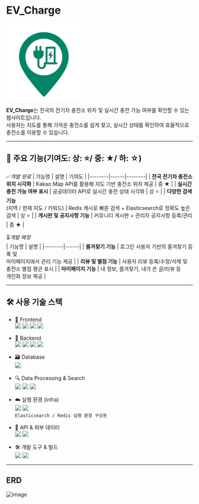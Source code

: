 # EV_Charge 
<img src="EV_Charge/src/main/resources/static/image/EV_Charge.png" alt="EV Charge 로고" width="200"/>

**EV_Charge**는 전국의 전기차 충전소 위치 및 실시간 충전 가능 여부를 확인할 수 있는 웹사이트입니다.  
사용자는 지도를 통해 가까운 충전소를 쉽게 찾고, 실시간 상태를 확인하여 효율적으로 충전소를 이용할 수 있습니다.

---

## 🌟 주요 기능(기여도: 상: ⭐/ 중: ★/ 하: ☆)

 ✅*개발 완료*
| 기능명 | 설명 | 기여도 |
|--------|------|--------|
| **전국 전기차 충전소 위치 시각화** | Kakao Map API를 활용해 지도 기반 충전소 위치 제공 | 중 ★ |
| **실시간 충전 가능 여부 표시** | 공공데이터 API로 실시간 충전 상태 시각화 | 상 ⭐ |
| **다양한 검색 기능** <br> (지역 / 현재 지도 / 키워드) | Redis 캐시로 빠른 검색 + Elasticsearch로 정확도 높은 검색 | 상 ⭐ |
| **게시판 및 공지사항 기능** | 커뮤니티 게시판 + 관리자 공지사항 등록/관리 | 중 ★ |

⏳*개발 예정*<br>
| 기능명 | 설명 |
|--------|------|
| **즐겨찾기 기능** | 로그인 사용자 기반의 즐겨찾기 등록 및 <br> 마이페이지에서 관리 기능 제공 |
| **리뷰 및 별점 기능** | 사용자 리뷰 등록/수정/삭제 및 <br> 충전소 별점 평균 표시 |
| **마이페이지 기능** | 내 정보, 즐겨찾기, 내가 쓴 글/리뷰 등 <br> 개인화 정보 제공 |


---

## 🛠 사용 기술 스택

- 🎨 Frontend<br>
<img src="https://img.shields.io/badge/HTML5-E34F26?style=flat&logo=html5&logoColor=white" height="25" /> <img src="https://img.shields.io/badge/CSS3-1572B6?style=flat&logo=css3&logoColor=white" height="25" /> <img src="https://img.shields.io/badge/JavaScript-F7DF1E?style=flat&logo=javascript&logoColor=black" height="25" /> <img src="https://img.shields.io/badge/jQuery-0769AD?style=flat&logo=jquery&logoColor=white" height="25" />

- 🔧 Backend<br>
<img src="https://img.shields.io/badge/Java-17-007396?style=flat&logo=java&logoColor=white" height="25" /> <img src="https://img.shields.io/badge/SpringBoot-6DB33F?style=flat&logo=springboot&logoColor=white" height="25" /> <img src="https://img.shields.io/badge/AJAX-0054A6?style=flat&logo=code&logoColor=white" height="25" /> <img src="https://img.shields.io/badge/FETCH-00A9E0?style=flat&logo=javascript&logoColor=white" height="25" />

- 🗃 Database<br>
       <img src="https://img.shields.io/badge/MySQL-005C84?style=flat&logo=mysql&logoColor=white" height="25" />

- 🔍 Data Processing & Search<br>
<img src="https://img.shields.io/badge/Hadoop-66CCFF?style=flat&logo=apachehadoop&logoColor=black" height="25" /> <img src="https://img.shields.io/badge/Spark-FF9900?style=flat&logo=apachespark&logoColor=white" height="25" /> <img src="https://img.shields.io/badge/Elasticsearch-005571?style=flat&logo=elasticsearch&logoColor=white" height="25" />

- ☁️ 실행 환경 (Infra)<br>
<img src="https://img.shields.io/badge/Docker-2496ED?style=flat&logo=docker&logoColor=white" height="25" /> <img src="https://img.shields.io/badge/Redis-DC382D?style=flat&logo=redis&logoColor=white" height="25" /><br>
`Elasticsearch / Redis 실행 환경 구성용`

- 🔗 API & 외부 데이터<br>
<img src="https://img.shields.io/badge/Kakao%20Map-FFCD00?style=flat&logo=kakaotalk&logoColor=black" height="25" /> <img src="https://img.shields.io/badge/Public%20Data%20API-0064FF?style=flat&logo=data&logoColor=white" height="25" />

- 🛠 개발 도구 & 빌드<br>
<img src="https://img.shields.io/badge/Gradle-02303A?style=flat&logo=gradle&logoColor=white" height="25" /> <img src="https://img.shields.io/badge/Visual%20C++-00599C?style=flat&logo=visualstudio&logoColor=white" height="25" />


---

## ERD
![image](https://github.com/user-attachments/assets/f5c43908-7c2a-4d65-a080-eb0821ac3b8c)

